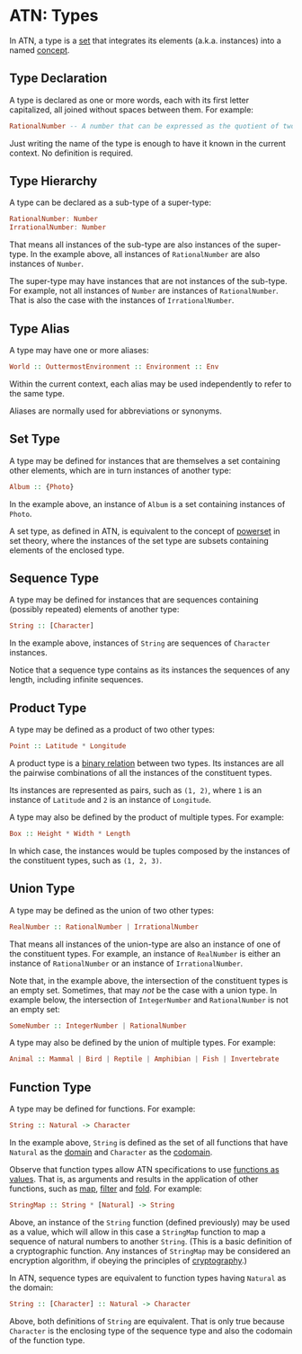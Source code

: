 # ATN: Types

In ATN, a type is a [set](https://en.wikipedia.org/wiki/Set_(mathematics)) that integrates its elements (a.k.a. instances) into a named [concept](https://en.wikipedia.org/wiki/Concept).

## Type Declaration

A type is declared as one or more words, each with its first letter capitalized, all joined without spaces between them. For example:


```haskell
RationalNumber -- A number that can be expressed as the quotient of two integers.
```

Just writing the name of the type is enough to have it known in the current context. No definition is required.

## Type Hierarchy

A type can be declared as a sub-type of a super-type:

```haskell
RationalNumber: Number
IrrationalNumber: Number
```

That means all instances of the sub-type are also instances of the super-type. In the example above, all instances of `RationalNumber` are also instances of `Number`.

The super-type may have instances that are not instances of the sub-type. For example, not all instances of `Number` are instances of `RationalNumber`. That is also the case with the instances of `IrrationalNumber`.

## Type Alias

A type may have one or more aliases:

```haskell
World :: OuttermostEnvironment :: Environment :: Env
```

Within the current context, each alias may be used independently to refer to the same type.

Aliases are normally used for abbreviations or synonyms.

## Set Type

A type may be defined for instances that are themselves a set containing other elements, which are in turn instances of another type:

```haskell
Album :: {Photo}
```

In the example above, an instance of `Album` is a set containing instances of `Photo`.

A set type, as defined in ATN, is equivalent to the concept of [powerset](https://en.wikipedia.org/wiki/Power_set) in set theory, where the instances of the set type are subsets containing elements of the enclosed type.

## Sequence Type

A type may be defined for instances that are sequences containing (possibly repeated) elements of another type:

```haskell
String :: [Character]
```

In the example above, instances of `String` are sequences of `Character` instances.

Notice that a sequence type contains as its instances the sequences of any length, including infinite sequences.

## Product Type

A type may be defined as a product of two other types:

```haskell
Point :: Latitude * Longitude
```

A product type is a [binary relation](https://en.wikipedia.org/wiki/Binary_relation) between two types. Its instances are all the pairwise combinations of all the instances of the constituent types.

Its instances are represented as pairs, such as `(1, 2)`, where `1` is an instance of `Latitude` and `2` is an instance of `Longitude`.

A type may also be defined by the product of multiple types. For example:

```haskell
Box :: Height * Width * Length
```

In which case, the instances would be tuples composed by the instances of the constituent types, such as `(1, 2, 3)`.

## Union Type

A type may be defined as the union of two other types:

```haskell
RealNumber :: RationalNumber | IrrationalNumber
```

That means all instances of the union-type are also an instance of one of the constituent types. For example, an instance of `RealNumber` is either an instance of `RationalNumber` or an instance of `IrrationalNumber`.

Note that, in the example above, the intersection of the constituent types is an empty set. Sometimes, that may *not* be the case with a union type. In example below, the intersection of `IntegerNumber` and `RationalNumber` is not an empty set:

```haskell
SomeNumber :: IntegerNumber | RationalNumber
```

A type may also be defined by the union of multiple types. For example:

```haskell
Animal :: Mammal | Bird | Reptile | Amphibian | Fish | Invertebrate
```

## Function Type

A type may be defined for functions. For example:

```haskell
String :: Natural -> Character
```

In the example above, `String` is defined as the set of all functions that have `Natural` as the [domain](https://en.wikipedia.org/wiki/Domain_of_a_function) and `Character` as the [codomain](https://en.wikipedia.org/wiki/Codomain).

Observe that function types allow ATN specifications to use [functions as values](https://en.wikipedia.org/wiki/Higher-order_function). That is, as arguments and results in the application of other functions, such as [map](https://en.wikipedia.org/wiki/Map_(higher-order_function)), [filter](https://en.wikipedia.org/wiki/Filter_(higher-order_function)) and [fold](https://en.wikipedia.org/wiki/Fold_(higher-order_function)). For example:

```haskell
StringMap :: String * [Natural] -> String
```

Above, an instance of the `String` function (defined previously) may be used as a value, which will allow in this case a `StringMap` function to map a sequence of natural numbers to another `String`. (This is a basic definition of a cryptographic function. Any instances of `StringMap` may be considered an encryption algorithm, if obeying the principles of [cryptography](https://en.wikipedia.org/wiki/Cryptography).)

In ATN, sequence types are equivalent to function types having `Natural` as the domain:

```haskell
String :: [Character] :: Natural -> Character
```

Above, both definitions of `String` are equivalent. That is only true because `Character` is the enclosing type of the sequence type and also the codomain of the function type.
